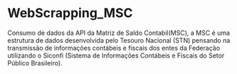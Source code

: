 # WebScrapping_MSC
Consumo de dados da API da Matriz de Saldo Contabil(MSC), a MSC é uma estrutura de dados desenvolvida pelo Tesouro Nacional (STN) pensando na transmissão de informações contábeis e fiscais dos entes da Federação utilizando o Siconfi (Sistema de Informações Contábeis e Fiscais do Setor Público Brasileiro).
